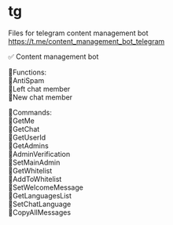 # tg
Files for telegram content management bot https://t.me/content_management_bot_telegram

✅ Content management bot

🔸Functions:<br>
🔹AntiSpam<br>
🔹Left chat member<br>
🔹New chat member<br>

🔸Commands:<br>
🔹GetMe<br>
🔹GetChat<br>
🔹GetUserId<br>
🔹GetAdmins<br>
🔹AdminVerification<br>
🔹SetMainAdmin<br>
🔹GetWhitelist<br>
🔹AddToWhitelist<br>
🔹SetWelcomeMessage<br>
🔹GetLanguagesList<br>
🔹SetChatLanguage<br>
🔹CopyAllMessages

